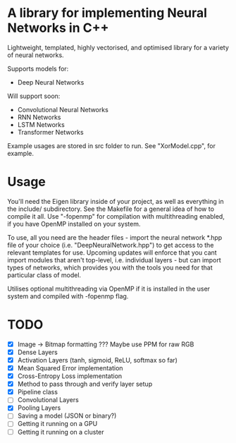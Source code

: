 # A library for implementing Neural Networks in C++
Lightweight, templated, highly vectorised, and optimised library for a variety of neural networks.

Supports models for:
 - Deep Neural Networks

Will support soon:
 - Convolutional Neural Networks
 - RNN Networks
 - LSTM Networks
 - Transformer Networks

Example usages are stored in src folder to run. See "XorModel.cpp", for example. 

# Usage
You'll need the Eigen library inside of your project, as well as everything in the include/ subdirectory. See the Makefile for a general idea of how to compile it all. Use "-fopenmp" for compilation with multithreading enabled, if you have OpenMP installed on your system.

To use, all you need are the header files - import the neural network *.hpp file of your choice (i.e. "DeepNeuralNetwork.hpp") to get access to the relevant templates for use. Upcoming updates will enforce that you cant import modules that aren't top-level, i.e. individual layers - but can import types of networks, which provides you with the tools you need for that particular class of model.

Utilises optional multithreading via OpenMP if it is installed in the user system and compiled with -fopenmp flag.

# TODO
  - [X] Image -> Bitmap formatting ??? Maybe use PPM for raw RGB
  - [x] Dense Layers
  - [x] Activation Layers (tanh, sigmoid, ReLU, softmax so far)
  - [X] Mean Squared Error implementation
  - [X] Cross-Entropy Loss implementation
  - [X] Method to pass through and verify layer setup
  - [X] Pipeline class
  - [ ] Convolutional Layers
  - [X] Pooling Layers
  - [ ] Saving a model (JSON or binary?)
  - [ ] Getting it running on a GPU
  - [ ] Getting it running on a cluster
